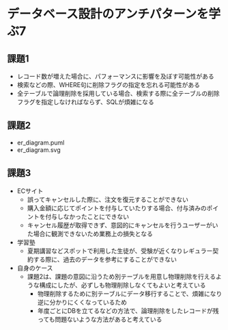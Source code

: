# データベース設計のアンチパターンを学ぶ7

## 課題1

- レコード数が増えた場合に、パフォーマンスに影響を及ぼす可能性がある
- 検索などの際、WHERE句に削除フラグの指定を忘れる可能性がある
- 全テーブルで論理削除を採用している場合、検索する際に全テーブルの削除フラグを指定しなければならず、SQLが煩雑になる

## 課題2

- er_diagram.puml
- er_diagram.svg

## 課題3

- ECサイト
    - 誤ってキャンセルした際に、注文を復元することができない
    - 購入金額に応じてポイントを付与していたりする場合、付与済みのポイントを付与しなかったことにできない
    - キャンセル履歴が取得できず、意図的にキャンセルを行うユーザーがいた場合に観測できないため業務上の損失となる
- 学習塾
    - 夏期講習などスポットで利用した生徒が、受験が近くなりレギュラー契約する際に、過去のデータを参考にすることができない
- 自身のケース
    - 課題2は、課題の意図に沿うため別テーブルを用意し物理削除を行えるような構成にしたが、必ずしも物理削除しなくてもよいと考えている
        - 物理削除するために別テーブルにデータ移行することで、煩雑になり逆に分かりにくくなっているため
        - 年度ごとにDBを立てるなどの方法で、論理削除をしたレコードが残っても問題ないような方法があると考えている
